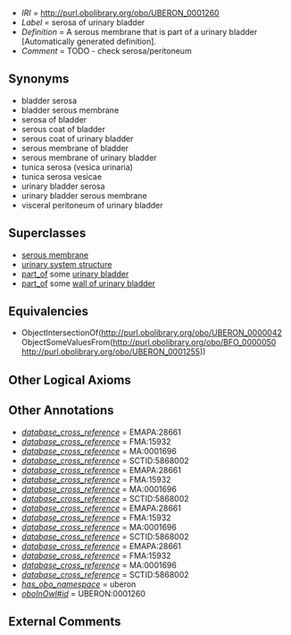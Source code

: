  * *IRI* = http://purl.obolibrary.org/obo/UBERON_0001260
 * *Label* = serosa of urinary bladder
 * *Definition* = A serous membrane that is part of a urinary bladder [Automatically generated definition].
 * *Comment* = TODO - check serosa/peritoneum

## Synonyms

 * bladder serosa
 * bladder serous membrane
 * serosa of bladder
 * serous coat of bladder
 * serous coat of urinary bladder
 * serous membrane of bladder
 * serous membrane of urinary bladder
 * tunica serosa (vesica urinaria)
 * tunica serosa vesicae
 * urinary bladder serosa
 * urinary bladder serous membrane
 * visceral peritoneum of urinary bladder

## Superclasses

 * [serous membrane](../../UBERON/42/UBERON_0000042.md)
 * [urinary system structure](../../UBERON/54/UBERON_0006554.md)
 * [part_of](../../BFO/50/BFO_0000050.md) some [urinary bladder](../../UBERON/55/UBERON_0001255.md)
 * [part_of](../../BFO/50/BFO_0000050.md) some [wall of urinary bladder](../../UBERON/56/UBERON_0001256.md)

## Equivalencies

 * ObjectIntersectionOf(<http://purl.obolibrary.org/obo/UBERON_0000042> ObjectSomeValuesFrom(<http://purl.obolibrary.org/obo/BFO_0000050> <http://purl.obolibrary.org/obo/UBERON_0001255>))

## Other Logical Axioms


## Other Annotations

 * *[database_cross_reference](../../ef/oboInOwl#hasDbXref.md)* = EMAPA:28661
 * *[database_cross_reference](../../ef/oboInOwl#hasDbXref.md)* = FMA:15932
 * *[database_cross_reference](../../ef/oboInOwl#hasDbXref.md)* = MA:0001696
 * *[database_cross_reference](../../ef/oboInOwl#hasDbXref.md)* = SCTID:5868002
 * *[database_cross_reference](../../ef/oboInOwl#hasDbXref.md)* = EMAPA:28661
 * *[database_cross_reference](../../ef/oboInOwl#hasDbXref.md)* = FMA:15932
 * *[database_cross_reference](../../ef/oboInOwl#hasDbXref.md)* = MA:0001696
 * *[database_cross_reference](../../ef/oboInOwl#hasDbXref.md)* = SCTID:5868002
 * *[database_cross_reference](../../ef/oboInOwl#hasDbXref.md)* = EMAPA:28661
 * *[database_cross_reference](../../ef/oboInOwl#hasDbXref.md)* = FMA:15932
 * *[database_cross_reference](../../ef/oboInOwl#hasDbXref.md)* = MA:0001696
 * *[database_cross_reference](../../ef/oboInOwl#hasDbXref.md)* = SCTID:5868002
 * *[database_cross_reference](../../ef/oboInOwl#hasDbXref.md)* = EMAPA:28661
 * *[database_cross_reference](../../ef/oboInOwl#hasDbXref.md)* = FMA:15932
 * *[database_cross_reference](../../ef/oboInOwl#hasDbXref.md)* = MA:0001696
 * *[database_cross_reference](../../ef/oboInOwl#hasDbXref.md)* = SCTID:5868002
 * *[has_obo_namespace](../../ce/oboInOwl#hasOBONamespace.md)* = uberon
 * *[oboInOwl#id](../../id/oboInOwl#id.md)* = UBERON:0001260

## External Comments

